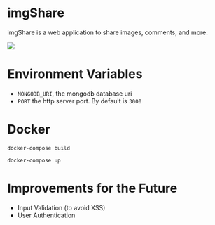 # imgShare
imgShare is a web application to share images, comments, and more.

![](docs/screenshot1.png)

# Environment Variables
* `MONGODB_URI`, the mongodb database uri
* `PORT` the http server port. By default is `3000`

# Docker
```
docker-compose build
```
```
docker-compose up
```

# Improvements for the Future
- Input Validation (to avoid XSS)
- User Authentication